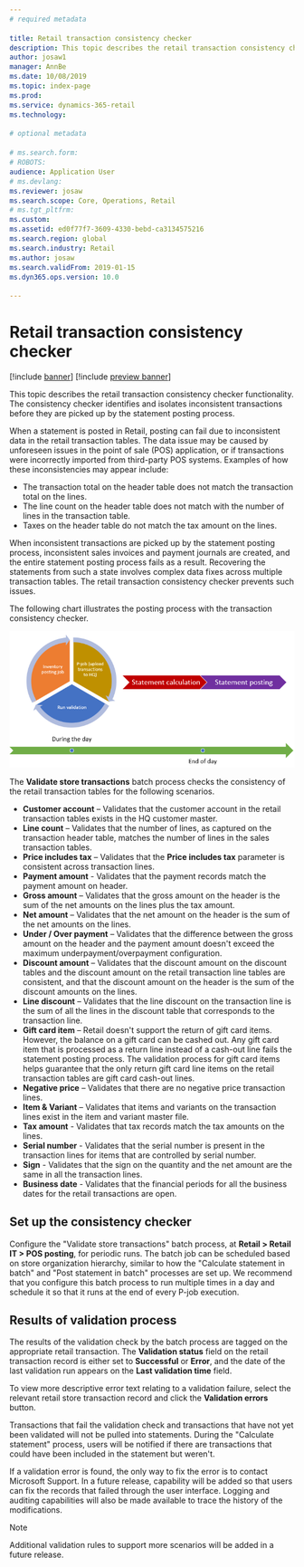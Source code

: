 ```yaml
---
# required metadata

title: Retail transaction consistency checker
description: This topic describes the retail transaction consistency checker functionality in Dynamics 365 Retail.
author: josaw1
manager: AnnBe
ms.date: 10/08/2019
ms.topic: index-page
ms.prod: 
ms.service: dynamics-365-retail
ms.technology: 

# optional metadata

# ms.search.form: 
# ROBOTS: 
audience: Application User
# ms.devlang: 
ms.reviewer: josaw
ms.search.scope: Core, Operations, Retail
# ms.tgt_pltfrm: 
ms.custom: 
ms.assetid: ed0f77f7-3609-4330-bebd-ca3134575216
ms.search.region: global
ms.search.industry: Retail
ms.author: josaw
ms.search.validFrom: 2019-01-15
ms.dyn365.ops.version: 10.0

---
```

# Retail transaction consistency checker


[!include [banner](includes/banner.md)]
[!include [preview banner](includes/preview-banner.md)]

This topic describes the retail transaction consistency checker functionality. The consistency checker identifies and isolates inconsistent transactions before they are picked up by the statement posting process.

When a statement is posted in Retail, posting can fail due to inconsistent data in the retail transaction tables. The data issue may be caused by unforeseen issues in the point of sale (POS) application, or if transactions were incorrectly imported from third-party POS systems. Examples of how these inconsistencies may appear include: 

- The transaction total on the header table does not match the transaction total on the lines.
- The line count on the header table does not match with the number of lines in the transaction table.
- Taxes on the header table do not match the tax amount on the lines. 

When inconsistent transactions are picked up by the statement posting process, inconsistent sales invoices and payment journals are created, and the entire statement posting process fails as a result. Recovering the statements from such a state involves complex data fixes across multiple transaction tables. The retail transaction consistency checker prevents such issues.

The following chart illustrates the posting process with the transaction consistency checker.

![Statement posting process with retail transaction consistency checker](./media/validchecker.png "Statement posting process with retail transaction consistency checker")

The **Validate store transactions** batch process checks the consistency of the retail transaction tables for the following scenarios.

- **Customer account** – Validates that the customer account in the retail transaction tables exists in the HQ customer master.
- **Line count** – Validates that the number of lines, as captured on the transaction header table, matches the number of lines in the sales transaction tables.
- **Price includes tax** – Validates that the **Price includes tax** parameter is consistent across transaction lines.
- **Payment amount** - Validates that the payment records match the payment amount on header.
- **Gross amount** – Validates that the gross amount on the header is the sum of the net amounts on the lines plus the tax amount.
- **Net amount** – Validates that the net amount on the header is the sum of the net amounts on the lines.
- **Under / Over payment** – Validates that the difference between the gross amount on the header and the payment amount doesn't exceed the maximum underpayment/overpayment configuration.
- **Discount amount** – Validates that the discount amount on the discount tables and the discount amount on the retail transaction line tables are consistent, and that the discount amount on the header is the sum of the discount amounts on the lines.
- **Line discount** – Validates that the line discount on the transaction line is the sum of all the lines in the discount table that corresponds to the transaction line.
- **Gift card item** – Retail doesn't support the return of gift card items. However, the balance on a gift card can be cashed out. Any gift card item that is processed as a return line instead of a cash-out line fails the statement posting process. The validation process for gift card items helps guarantee that the only return gift card line items on the retail transaction tables are gift card cash-out lines.
- **Negative price** – Validates that there are no negative price transaction lines.
- **Item & Variant** – Validates that items and variants on the transaction lines exist in the item and variant master file.
- **Tax amount** - Validates that tax records match the tax amounts on the lines.
- **Serial number** - Validates that the serial number is present in the transaction lines for items that are controlled by serial number.
- **Sign** - Validates that the sign on the quantity and the net amount are the same in all the transaction lines.
- **Business date** - Validates that the financial periods for all the business dates for the retail transactions are open.

## Set up the consistency checker

Configure the "Validate store transactions" batch process, at **Retail \> Retail IT \> POS posting**, for periodic runs. The batch job can be scheduled based on store organization hierarchy, similar to how the "Calculate statement in batch" and "Post statement in batch" processes are set up. We recommend that you configure this batch process to run multiple times in a day and schedule it so that it runs at the end of every P-job execution.

## Results of validation process

The results of the validation check by the batch process are tagged on the appropriate retail transaction. The **Validation status** field on the retail transaction record is either set to **Successful** or **Error**, and the date of the last validation run appears on the **Last validation time** field.

To view more descriptive error text relating to a validation failure, select the relevant retail store transaction record and click the **Validation errors** button.

Transactions that fail the validation check and transactions that have not yet been validated will not be pulled into statements. During the "Calculate statement" process, users will be notified if there are transactions that could have been included in the statement but weren't.

If a validation error is found, the only way to fix the error is to contact Microsoft Support. In a future release, capability will be added so that users can fix the records that failed through the user interface. Logging and auditing capabilities will also be made available to trace the history of the modifications.

> [!NOTE]
> Additional validation rules to support more scenarios will be added in a future release.
